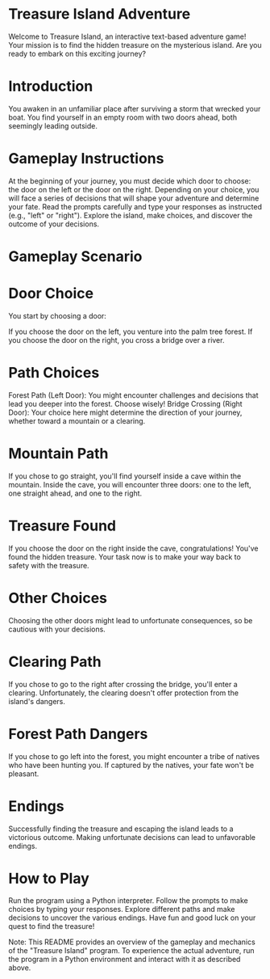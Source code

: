 # Treasure Island Adventure
Welcome to Treasure Island, an interactive text-based adventure game! Your mission is to find the hidden treasure on the mysterious island. Are you ready to embark on this exciting journey?

# Introduction
You awaken in an unfamiliar place after surviving a storm that wrecked your boat. You find yourself in an empty room with two doors ahead, both seemingly leading outside.

# Gameplay Instructions
At the beginning of your journey, you must decide which door to choose: the door on the left or the door on the right.
Depending on your choice, you will face a series of decisions that will shape your adventure and determine your fate.
Read the prompts carefully and type your responses as instructed (e.g., "left" or "right").
Explore the island, make choices, and discover the outcome of your decisions.

# Gameplay Scenario
# Door Choice
You start by choosing a door:

If you choose the door on the left, you venture into the palm tree forest.
If you choose the door on the right, you cross a bridge over a river.

# Path Choices
Forest Path (Left Door): You might encounter challenges and decisions that lead you deeper into the forest. Choose wisely!
Bridge Crossing (Right Door): Your choice here might determine the direction of your journey, whether toward a mountain or a clearing.

# Mountain Path
If you chose to go straight, you'll find yourself inside a cave within the mountain.
Inside the cave, you will encounter three doors: one to the left, one straight ahead, and one to the right.

# Treasure Found
If you choose the door on the right inside the cave, congratulations! You've found the hidden treasure.
Your task now is to make your way back to safety with the treasure.

# Other Choices
Choosing the other doors might lead to unfortunate consequences, so be cautious with your decisions.

# Clearing Path
If you chose to go to the right after crossing the bridge, you'll enter a clearing.
Unfortunately, the clearing doesn't offer protection from the island's dangers.

# Forest Path Dangers
If you chose to go left into the forest, you might encounter a tribe of natives who have been hunting you.
If captured by the natives, your fate won't be pleasant.

# Endings
Successfully finding the treasure and escaping the island leads to a victorious outcome.
Making unfortunate decisions can lead to unfavorable endings.


# How to Play
Run the program using a Python interpreter.
Follow the prompts to make choices by typing your responses.
Explore different paths and make decisions to uncover the various endings.
Have fun and good luck on your quest to find the treasure!

Note: This README provides an overview of the gameplay and mechanics of the "Treasure Island" program. To experience the actual adventure, run the program in a Python environment and interact with it as described above.
